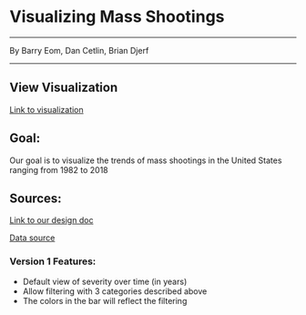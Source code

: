 # Visualizing Mass Shootings
---
By Barry Eom, Dan Cetlin, Brian Djerf

---

## View Visualization

[Link to visualization](https://barieom.github.io/viz_mass_shootings/)

## Goal:
Our goal is to visualize the trends of mass shootings in the United States ranging from 1982 to 2018

## Sources:

[Link to our design doc](https://docs.google.com/document/d/1Z0ZpETbQ9QSabpQJ2X_fQmvk9-Dz-MNg2gLt1qSiOYs/edit?usp=sharing)


[Data source](https://www.motherjones.com/politics/2012/12/mass-shootings-mother-jones-full-data/)


### Version 1 Features:
 * Default view of severity over time (in years)
 * Allow filtering with 3 categories described above
 * The colors in the bar will reflect the filtering
